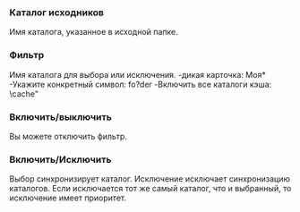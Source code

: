 ### Каталог исходников

Имя каталога, указанное в исходной папке.

### Фильтр

Имя каталога для выбора или исключения. 
-дикая карточка: Моя*
-Укажите конкретный символ: fo?der
-Включить все каталоги кэша: \\cache"

### Включить/выключить

Вы можете отключить фильтр.

### Включить/Исключить

Выбор синхронизирует каталог. Исключение исключает синхронизацию каталогов. Если исключается тот же самый каталог, что и выбранный, то исключение имеет приоритет.